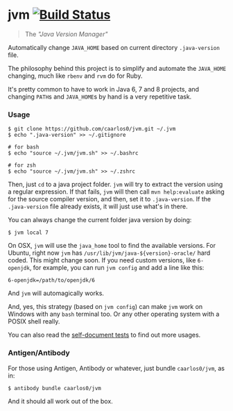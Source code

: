 # jvm [![Build Status](https://travis-ci.org/caarlos0/jvm.svg?branch=master)](https://travis-ci.org/caarlos0/jvm)

> The _"Java Version Manager"_

Automatically change `JAVA_HOME` based on current directory `.java-version`
file.

The philosophy behind this project is to simplify and automate the `JAVA_HOME`
changing, much like `rbenv` and `rvm` do for Ruby.

It's pretty common to have to work in Java 6, 7 and 8 projects, and changing
`PATH`s and `JAVA_HOME`s by hand is a very repetitive task.

### Usage

```console
$ git clone https://github.com/caarlos0/jvm.git ~/.jvm
$ echo ".java-version" >> ~/.gitignore

# for bash
$ echo "source ~/.jvm/jvm.sh" >> ~/.bashrc

# for zsh
$ echo "source ~/.jvm/jvm.sh" >> ~/.zshrc
```

Then, just `cd` to a java project folder. `jvm` will try to extract the version
using a regular expression. If that fails, `jvm` will then call
`mvn help:evaluate` asking for the source compiler version, and then, set it to
`.java-version`. If the `.java-version` file already exists, it will just use
what's in there.

You can always change the current folder java version by doing:

```console
$ jvm local 7
```

On OSX, `jvm` will use the `java_home` tool to find the available versions. For
Ubuntu, right now `jvm` has `/usr/lib/jvm/java-${version}-oracle/` hard coded.
This might change soon. If you need custom versions, like `6-openjdk`, for
example, you can run `jvm config` and add a line like this:

```properties
6-openjdk=/path/to/openjdk/6
```

And `jvm` will automagically works.

And, yes, this strategy (based on `jvm config`) can make `jvm` work on Windows
with any `bash` terminal too. Or any other operating system with a POSIX shell
really.

You can also read the [self-document tests][tests] to find out more usages.

[tests]: /tests/test.clitest.md

### Antigen/Antibody

For those using Antigen, Antibody or whatever, just bundle `caarlos0/jvm`, as
in:

```console
$ antibody bundle caarlos0/jvm
```

And it should all work out of the box.
